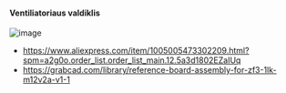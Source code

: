 #### Ventiliatoriaus valdiklis
![image](https://github.com/Dakumas/Vejo-valdiklis/assets/54985431/9b0f7e4f-3fc7-4715-b890-a9dd70a48ff1)
* https://www.aliexpress.com/item/1005005473302209.html?spm=a2g0o.order_list.order_list_main.12.5a3d1802EZaIUq
* https://grabcad.com/library/reference-board-assembly-for-zf3-1lk-m12v2a-v1-1
